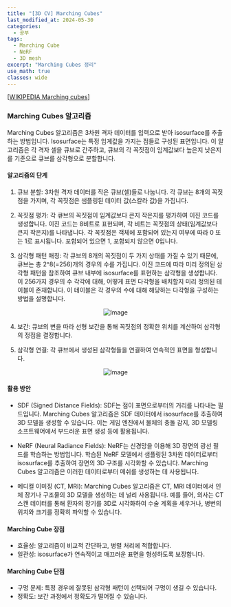 ```yaml
---
title: "[3D CV] Marching Cubes"
last_modified_at: 2024-05-30
categories:
  - 공부
tags:
  - Marching Cube
  - NeRF
  - 3D mesh
excerpt: "Marching Cubes 정리"
use_math: true
classes: wide
---
```


[[WIKIPEDIA Marching cubes](https://en.wikipedia.org/wiki/Marching_cubes)]

### Marching Cubes 알고리즘
Marching Cubes 알고리즘은 3차원 격자 데이터를 입력으로 받아 isosurface를 추출하는 방법입니다. Isosurface는 특정 임계값을 가지는 점들로 구성된 표면입니다. 이 알고리즘은 각 격자 셀을 큐브로 간주하고, 큐브의 각 꼭짓점이 임계값보다 높은지 낮은지를 기준으로 큐브를 삼각형으로 분할합니다.

#### 알고리즘의 단계
1) 큐브 분할: 3차원 격자 데이터를 작은 큐브(셀)들로 나눕니다. 각 큐브는 8개의 꼭짓점을 가지며, 각 꼭짓점은 샘플링된 데이터 값(스칼라 값)을 가집니다.

2) 꼭짓점 평가: 각 큐브의 꼭짓점이 임계값보다 큰지 작은지를 평가하여 이진 코드를 생성합니다. 이진 코드는 8비트로 표현되며, 각 비트는 꼭짓점의 상태(임계값보다 큰지 작은지)를 나타냅니다. 각 꼭짓점은 객체에 포함되어 있는지 여부에 따라 0 또는 1로 표시됩니다. 포함되어 있으면 1, 포함되지 않으면 0입니다.

3) 삼각형 패턴 매칭: 각 큐브의 8개의 꼭짓점이 두 가지 상태를 가질 수 있기 때문에, 큐브는 총 2^8(=256)개의 경우의 수를 가집니다. 이진 코드에 따라 미리 정의된 삼각형 패턴을 참조하여 큐브 내부에 isosurface를 표현하는 삼각형을 생성합니다. 이 256가지 경우의 수 각각에 대해, 어떻게 표면 다각형을 배치할지 미리 정의된 테이블이 존재합니다. 이 테이블은 각 경우의 수에 대해 해당하는 다각형을 구성하는 방법을 설명합니다.

<p align="center">
  <img src="https://github.com/sandokim/sandokim.github.io/assets/74639652/9980e895-822a-49f9-b01f-21ec86d21487" alt="Image">
</p>
   
4) 보간: 큐브의 변을 따라 선형 보간을 통해 꼭짓점의 정확한 위치를 계산하여 삼각형의 정점을 결정합니다.

5) 삼각형 연결: 각 큐브에서 생성된 삼각형들을 연결하여 연속적인 표면을 형성합니다.

<p align="center">
  <img src="https://github.com/sandokim/sandokim.github.io/assets/74639652/a242c159-7baf-4122-8a7c-e4a32a04c8b8" alt="Image">
</p>

#### 활용 방안
- SDF (Signed Distance Fields): SDF는 점이 표면으로부터의 거리를 나타내는 필드입니다. Marching Cubes 알고리즘은 SDF 데이터에서 isosurface를 추출하여 3D 모델을 생성할 수 있습니다. 이는 게임 엔진에서 물체의 충돌 감지, 3D 모델링 소프트웨어에서 부드러운 표면 생성 등에 활용됩니다.

- NeRF (Neural Radiance Fields): NeRF는 신경망을 이용해 3D 장면의 광선 필드를 학습하는 방법입니다. 학습된 NeRF 모델에서 샘플링된 3차원 데이터로부터 isosurface를 추출하여 장면의 3D 구조를 시각화할 수 있습니다. Marching Cubes 알고리즘은 이러한 데이터로부터 메쉬를 생성하는 데 사용됩니다.

- 메디컬 이미징 (CT, MRI): Marching Cubes 알고리즘은 CT, MRI 데이터에서 인체 장기나 구조물의 3D 모델을 생성하는 데 널리 사용됩니다. 예를 들어, 의사는 CT 스캔 데이터를 통해 환자의 장기를 3D로 시각화하여 수술 계획을 세우거나, 병변의 위치와 크기를 정확히 파악할 수 있습니다.

#### Marching Cube 장점
- 효율성: 알고리즘이 비교적 간단하고, 병렬 처리에 적합합니다.
- 일관성: isosurface가 연속적이고 매끄러운 표면을 형성하도록 보장합니다.

#### Marching Cube 단점
- 구멍 문제: 특정 경우에 잘못된 삼각형 패턴이 선택되어 구멍이 생길 수 있습니다.
- 정확도: 보간 과정에서 정확도가 떨어질 수 있습니다.
